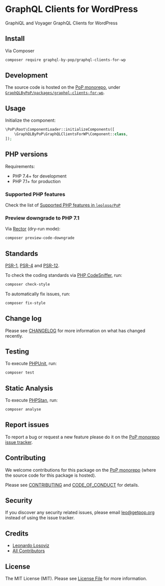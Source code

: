 # GraphQL Clients for WordPress

<!--
[![Build Status][ico-travis]][link-travis]
[![Quality Score][ico-code-quality]][link-code-quality]
[![Software License][ico-license]](LICENSE.md)
[![Latest Version on Packagist][ico-version]][link-packagist]
[![Coverage Status][ico-scrutinizer]][link-scrutinizer]
[![Total Downloads][ico-downloads]][link-downloads]
-->

GraphiQL and Voyager GraphQL Clients for WordPress

## Install

Via Composer

``` bash
composer require graphql-by-pop/graphql-clients-for-wp
```

## Development

The source code is hosted on the [PoP monorepo](https://github.com/leoloso/PoP), under [`GraphQLByPoP/packages/graphql-clients-for-wp`](https://github.com/leoloso/PoP/tree/master/layers/GraphQLByPoP/packages/graphql-clients-for-wp).

## Usage

Initialize the component:

``` php
\PoP\Root\ComponentLoader::initializeComponents([
    \GraphQLByPoP\GraphQLClientsForWP\Component::class,
]);
```

## PHP versions

Requirements:

- PHP 7.4+ for development
- PHP 7.1+ for production

### Supported PHP features

Check the list of [Supported PHP features in `leoloso/PoP`](https://github.com/leoloso/PoP/#supported-php-features)

### Preview downgrade to PHP 7.1

Via [Rector](https://github.com/rectorphp/rector) (dry-run mode):

```bash
composer preview-code-downgrade
```

## Standards

[PSR-1](https://www.php-fig.org/psr/psr-1), [PSR-4](https://www.php-fig.org/psr/psr-4) and [PSR-12](https://www.php-fig.org/psr/psr-12).

To check the coding standards via [PHP CodeSniffer](https://github.com/squizlabs/PHP_CodeSniffer), run:

``` bash
composer check-style
```

To automatically fix issues, run:

``` bash
composer fix-style
```

## Change log

Please see [CHANGELOG](CHANGELOG.md) for more information on what has changed recently.

## Testing

To execute [PHPUnit](https://phpunit.de/), run:

``` bash
composer test
```

## Static Analysis

To execute [PHPStan](https://github.com/phpstan/phpstan), run:

``` bash
composer analyse
```

## Report issues

To report a bug or request a new feature please do it on the [PoP monorepo issue tracker](https://github.com/leoloso/PoP/issues).

## Contributing

We welcome contributions for this package on the [PoP monorepo](https://github.com/leoloso/PoP) (where the source code for this package is hosted).

Please see [CONTRIBUTING](CONTRIBUTING.md) and [CODE_OF_CONDUCT](CODE_OF_CONDUCT.md) for details.

## Security

If you discover any security related issues, please email leo@getpop.org instead of using the issue tracker.

## Credits

- [Leonardo Losoviz][link-author]
- [All Contributors][link-contributors]

## License

The MIT License (MIT). Please see [License File](LICENSE.md) for more information.

[ico-version]: https://img.shields.io/packagist/v/graphql-by-pop/graphql-clients-for-wp.svg?style=flat-square
[ico-license]: https://img.shields.io/badge/license-MIT-brightgreen.svg?style=flat-square
[ico-travis]: https://img.shields.io/travis/graphql-by-pop/graphql-clients-for-wp/master.svg?style=flat-square
[ico-scrutinizer]: https://img.shields.io/scrutinizer/coverage/g/graphql-by-pop/graphql-clients-for-wp.svg?style=flat-square
[ico-code-quality]: https://img.shields.io/scrutinizer/g/graphql-by-pop/graphql-clients-for-wp.svg?style=flat-square
[ico-downloads]: https://img.shields.io/packagist/dt/graphql-by-pop/graphql-clients-for-wp.svg?style=flat-square

[link-packagist]: https://packagist.org/packages/graphql-by-pop/graphql-clients-for-wp
[link-travis]: https://travis-ci.org/graphql-by-pop/graphql-clients-for-wp
[link-scrutinizer]: https://scrutinizer-ci.com/g/graphql-by-pop/graphql-clients-for-wp/code-structure
[link-code-quality]: https://scrutinizer-ci.com/g/graphql-by-pop/graphql-clients-for-wp
[link-downloads]: https://packagist.org/packages/graphql-by-pop/graphql-clients-for-wp
[link-author]: https://github.com/leoloso
[link-contributors]: ../../../../../../contributors
